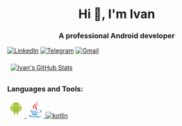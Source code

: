 <h1 align="center">Hi 👋, I'm Ivan</h1>
<h3 align="center">A professional Android developer</h3>

[![LinkedIn](https://img.shields.io/badge/LinkedIn-0077B5?style=style=for-the-badge&logo=linkedin&logoColor=white)](https://linkedin.com/in/dobrovolskyi-ivan)
[![Telegram](https://img.shields.io/badge/Telegram-4995BE?style=style=for-the-badgecolor=white&logo=telegram&&logoColor=white)](https://t.me/zloydi)
[![Gmail](https://img.shields.io/badge/Gmail-BB001B?style=flat&logo=gmail&logoColor=white)](mailto:ivan.dobrovolskyi.se@gmail.com)

<a href="https://github.com/zloy-di">
  <img align="center" style="margin:0.5rem" src="https://github-readme-stats.vercel.app/api?username=zloy-di&show_icons=true&line_height=27&count_private=true&title_color=ffffff&text_color=c9cacc&icon_color=0077B5&bg_color=1A2B34" alt="Ivan's GitHub Stats" />
</a>

<h3 align="left">Languages and Tools:</h3>
<p align="left"> <a href="https://developer.android.com" target="_blank" rel="noreferrer"> <img src="https://raw.githubusercontent.com/devicons/devicon/master/icons/android/android-original-wordmark.svg" alt="android" width="40" height="40"/> </a> <a href="https://www.java.com" target="_blank" rel="noreferrer"> <img src="https://raw.githubusercontent.com/devicons/devicon/master/icons/java/java-original.svg" alt="java" width="40" height="40"/> </a> <a href="https://kotlinlang.org" target="_blank" rel="noreferrer"> <img src="https://www.vectorlogo.zone/logos/kotlinlang/kotlinlang-icon.svg" alt="kotlin" width="40" height="40"/> </a> </p>

